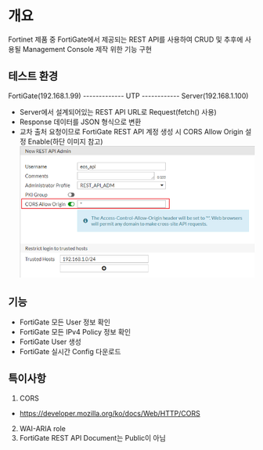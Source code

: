 # 개요
Fortinet 제품 중 FortiGate에서 제공되는 REST API를 사용하여 CRUD 및 추후에 사용될 Management Console 제작 위한 기능 구현

## 테스트 환경
FortiGate(192.168.1.99) -------------  UTP  ------------ Server(192.168.1.100)   
- Server에서 설계되어있는 REST API URL로 Request(fetch() 사용)  
- Response 데이터를 JSON 형식으로 변환
- 교차 출처 요청이므로 FortiGate REST API 계정 생성 시 CORS Allow Origin 설정 Enable(하단 이미지 참고)
![cors_option](./img/cors_option.png)

## 기능
- FortiGate 모든 User 정보 확인
- FortiGate 모든 IPv4 Policy 정보 확인
- FortiGate User 생성
- FortiGate 실시간 Config 다운로드

## 특이사항
1. CORS
- https://developer.mozilla.org/ko/docs/Web/HTTP/CORS
2. WAI-ARIA role 
3. FortiGate REST API Document는 Public이 아님
